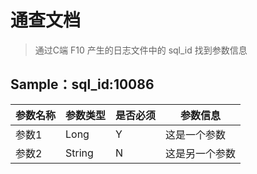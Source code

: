 # 通查文档
>  通过C端 F10 产生的日志文件中的 sql_id 找到参数信息

## Sample：sql_id:10086
| 参数名称 | 参数类型 | 是否必须 | 参数信息       |
| -------- | -------- | -------- | -------------- |
| 参数1    | Long     | Y        | 这是一个参数   |
| 参数2    | String   | N        | 这是另一个参数 |